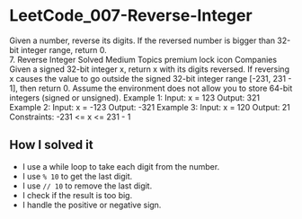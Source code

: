 # LeetCode_007-Reverse-Integer
Given a number, reverse its digits.   If the reversed number is bigger than 32-bit integer range, return 0.  
7. Reverse Integer
Solved
Medium
Topics
premium lock icon
Companies
Given a signed 32-bit integer x, return x with its digits reversed. If reversing x causes the value to go outside the signed 32-bit integer range [-231, 231 - 1], then return 0.
Assume the environment does not allow you to store 64-bit integers (signed or unsigned).
Example 1:
Input: x = 123
Output: 321
Example 2:
Input: x = -123
Output: -321
Example 3:
Input: x = 120
Output: 21
Constraints:
-231 <= x <= 231 - 1
## How I solved it
- I use a while loop to take each digit from the number.
- I use `% 10` to get the last digit.
- I use `// 10` to remove the last digit.
- I check if the result is too big.
- I handle the positive or negative sign.
